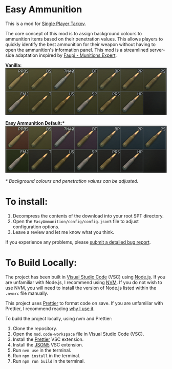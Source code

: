# Easy Ammunition

This is a mod for [Single Player Tarkov](https://www.sp-tarkov.com/).

The core concept of this mod is to assign background colours to ammunition items based on their penetration values. This allows players to quickly identify the best ammunition for their weapon without having to open the ammunition's information panel. This mod is a streamlined server-side adaptation inspired by [Faupi - Munitions Expert](https://hub.sp-tarkov.com/files/file/554-faupi-munitions-expert/)​.

**Vanilla:**  
![Before Mod](https://raw.githubusercontent.com/refringe/EasyAmmunition/master/images/Before.png)

**Easy Ammunition Default:\***  
![After Mod](https://raw.githubusercontent.com/refringe/EasyAmmunition/master/images/After.png)

_\* Background colours and penetration values can be adjusted._

# To install:

1. Decompress the contents of the download into your root SPT directory.
2. Open the `EasyAmmunition/config/config.json5` file to adjust configuration options.
3. Leave a review and let me know what you think.

If you experience any problems, please [submit a detailed bug report](https://github.com/refringe/EasyAmmunition/issues).

# To Build Locally:

The project has been built in [Visual Studio Code](https://code.visualstudio.com/) (VSC) using [Node.js](https://nodejs.org/). If you are unfamiliar with Node.js, I recommend using [NVM](https://github.com/nvm-sh/nvm). If you do not wish to use NVM, you will need to install the version of Node.js listed within the `.nvmrc` file manually.

This project uses [Prettier](https://prettier.io/) to format code on save. If you are unfamiliar with Prettier, I recommend reading [why I use it](https://prettier.io/docs/en/why-prettier.html).

To build the project locally, using nvm and Prettier:

1. Clone the repository.
2. Open the `mod.code-workspace` file in Visual Studio Code (VSC).
3. Install the [Prettier](https://marketplace.visualstudio.com/items?itemName=esbenp.prettier-vscode) VSC extension.
4. Install the [JSON5](https://marketplace.visualstudio.com/items?itemName=mrmlnc.vscode-json5) VSC extension.
5. Run `nvm use` in the terminal.
6. Run `npm install` in the terminal.
7. Run `npm run build` in the terminal.
